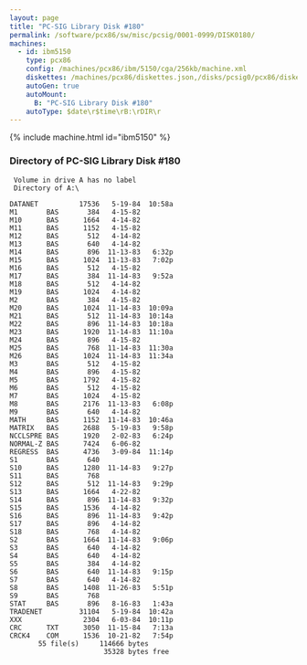 ```yaml
---
layout: page
title: "PC-SIG Library Disk #180"
permalink: /software/pcx86/sw/misc/pcsig/0001-0999/DISK0180/
machines:
  - id: ibm5150
    type: pcx86
    config: /machines/pcx86/ibm/5150/cga/256kb/machine.xml
    diskettes: /machines/pcx86/diskettes.json,/disks/pcsig0/pcx86/diskettes.json
    autoGen: true
    autoMount:
      B: "PC-SIG Library Disk #180"
    autoType: $date\r$time\rB:\rDIR\r
---
```


{% include machine.html id="ibm5150" %}

### Directory of PC-SIG Library Disk #180

     Volume in drive A has no label
     Directory of A:\

    DATANET          17536   5-19-84  10:58a
    M1       BAS       384   4-15-82
    M10      BAS      1664   4-14-82
    M11      BAS      1152   4-15-82
    M12      BAS       512   4-14-82
    M13      BAS       640   4-14-82
    M14      BAS       896  11-13-83   6:32p
    M15      BAS      1024  11-13-83   7:02p
    M16      BAS       512   4-15-82
    M17      BAS       384  11-14-83   9:52a
    M18      BAS       512   4-14-82
    M19      BAS      1024   4-14-82
    M2       BAS       384   4-15-82
    M20      BAS      1024  11-14-83  10:09a
    M21      BAS       512  11-14-83  10:14a
    M22      BAS       896  11-14-83  10:18a
    M23      BAS      1920  11-14-83  11:10a
    M24      BAS       896   4-15-82
    M25      BAS       768  11-14-83  11:30a
    M26      BAS      1024  11-14-83  11:34a
    M3       BAS       512   4-15-82
    M4       BAS       896   4-15-82
    M5       BAS      1792   4-15-82
    M6       BAS       512   4-15-82
    M7       BAS      1024   4-15-82
    M8       BAS      2176  11-13-83   6:08p
    M9       BAS       640   4-14-82
    MATH     BAS      1152  11-14-83  10:46a
    MATRIX   BAS      2688   5-19-83   9:58p
    NCCLSPRE BAS      1920   2-02-83   6:24p
    NORMAL-Z BAS      7424   6-06-82
    REGRESS  BAS      4736   3-09-84  11:14p
    S1       BAS       640
    S10      BAS      1280  11-14-83   9:27p
    S11      BAS       768
    S12      BAS       512  11-14-83   9:29p
    S13      BAS      1664   4-22-82
    S14      BAS       896  11-14-83   9:32p
    S15      BAS      1536   4-14-82
    S16      BAS       896  11-14-83   9:42p
    S17      BAS       896   4-14-82
    S18      BAS       768   4-14-82
    S2       BAS      1664  11-14-83   9:06p
    S3       BAS       640   4-14-82
    S4       BAS       640   4-14-82
    S5       BAS       384   4-14-82
    S6       BAS       640  11-14-83   9:15p
    S7       BAS       640   4-14-82
    S8       BAS      1408  11-26-83   5:51p
    S9       BAS       768
    STAT     BAS       896   8-16-83   1:43a
    TRADENET         31104   5-19-84  10:42a
    XXX               2304   6-03-84  10:11p
    CRC      TXT      3050  11-15-84   7:13a
    CRCK4    COM      1536  10-21-82   7:54p
           55 file(s)     114666 bytes
                           35328 bytes free
